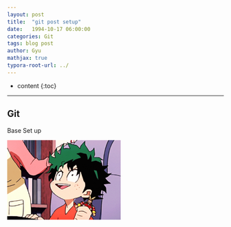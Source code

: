 ```yaml
---
layout: post
title:  "git post setup"
date:   1994-10-17 06:00:00
categories: Git
tags: blog post
author: Gyu
mathjax: true
typora-root-url: ../
---
```


* content
{:toc}

---
## Git

Base Set up

<img src="/assets/images/1994-10-17-post-setup/deku1.gif" alt="deku1" style="zoom:33%;" />
